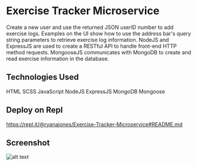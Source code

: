 # Exercise Tracker Microservice

Create a new user and use the returned JSON userID number to add exercise logs. Examples on the UI show how to use the address bar's query string parameters to retrieve exercise log information. NodeJS and ExpressJS are used to create a RESTful API to handle front-end HTTP method requests. MongooseJS communicates with MongoDB to create and read exercise information in the database.  

## Technologies Used

HTML SCSS JavaScript NodeJS ExpressJS MongoDB Mongoose

## Deploy on Repl

https://repl.it/@ryanajones/Exercise-Tracker-Microservice#README.md

## Screenshot

![alt text](https://i.imgur.com/1ITHaks.png)

